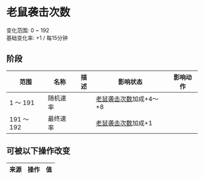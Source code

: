 # 老鼠袭击次数  
变化范围: 0 ~ 192  
基础变化率: +1 / 每15分钟  
## 阶段  
范围  |  名称  |  描述  |  影响状态  |  影响动作  
----  |  ----  |  ----  |  ----  |  ----  
1 ～ 191  |  随机速率  |    |  [老鼠袭击次数](MouseDamageCounter.md)加成+4～+8  |    
191 ～ 192  |  最终速率  |    |  [老鼠袭击次数](MouseDamageCounter.md)加成+1  |    
## 可被以下操作改变  
来源  |  操作  |  值  
----  |  ----  |  ----  
